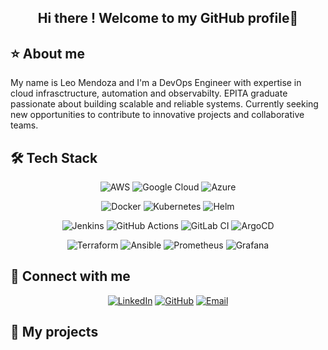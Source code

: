 <div align="center">

## Hi there ! Welcome to my GitHub profile👋 

</div>
  
## ⭐ About me

My name is Leo Mendoza and I'm a DevOps Engineer with expertise in cloud infrasctructure, automation and observabilty.
EPITA graduate passionate about building scalable and reliable systems.
Currently seeking new opportunities to contribute to innovative projects and collaborative teams.

## 🛠️ Tech Stack

<div align="center">

![AWS](https://img.shields.io/badge/-AWS-000000?style=for-the-badge&logo=amazon-aws&logoColor=white)
![Google Cloud](https://img.shields.io/badge/-Google%20Cloud-DC143C?style=for-the-badge&logo=google-cloud&logoColor=white)
![Azure](https://img.shields.io/badge/-Azure-0078D4?style=for-the-badge&logo=microsoft-azure&logoColor=white)

![Docker](https://img.shields.io/badge/-Docker-2496ED?style=for-the-badge&logo=docker&logoColor=white)
![Kubernetes](https://img.shields.io/badge/-Kubernetes-326CE5?style=for-the-badge&logo=kubernetes&logoColor=white)
![Helm](https://img.shields.io/badge/-Helm-0F1689?style=for-the-badge&logo=helm&logoColor=white)

![Jenkins](https://img.shields.io/badge/-Jenkins-D24939?style=for-the-badge&logo=jenkins&logoColor=white)
![GitHub Actions](https://img.shields.io/badge/-GitHub%20Actions-000000?style=for-the-badge&logo=github-actions&logoColor=white)
![GitLab CI](https://img.shields.io/badge/-GitLab%20CI-FC6D26?style=for-the-badge&logo=gitlab&logoColor=white)
![ArgoCD](https://img.shields.io/badge/-ArgoCD-EF7B4D?style=for-the-badge&logo=argo&logoColor=white)

![Terraform](https://img.shields.io/badge/-Terraform-623CE4?style=for-the-badge&logo=terraform&logoColor=white)
![Ansible](https://img.shields.io/badge/-Ansible-000000?style=for-the-badge&logo=ansible&logoColor=white)
![Prometheus](https://img.shields.io/badge/-Prometheus-E6522C?style=for-the-badge&logo=prometheus&logoColor=white)
![Grafana](https://img.shields.io/badge/-Grafana-F46800?style=for-the-badge&logo=grafana&logoColor=white)

</div>

## 📧 Connect with me

<div align="center">

[![LinkedIn](https://img.shields.io/badge/-LinkedIn-0077B5?style=for-the-badge&logo=linkedin&logoColor=white)](https://www.linkedin.com/in/lmdevops/)
[![GitHub](https://img.shields.io/badge/-GitHub-181717?style=for-the-badge&logo=github&logoColor=white)](https://github.com/KHDevOps)
[![Email](https://img.shields.io/badge/-Email-0078D4?style=for-the-badge&logo=microsoft-outlook&logoColor=white)](mailto:leo.mendoza.pro@outlook.com)

</div>

## 🚀 My projects

<!--
**KHDevOps/KHDevOps** is a ✨ _special_ ✨ repository because its `README.md` (this file) appears on your GitHub profile.

Here are some ideas to get you started:

- 🔭 I’m currently working on ...
- 🌱 I’m currently learning ...
- 👯 I’m looking to collaborate on ...
- 🤔 I’m looking for help with ...
- 💬 Ask me about ...
- 📫 How to reach me: ...
- 😄 Pronouns: ...
- ⚡ Fun fact: ...
-->
